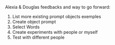 Alexia & Douglas feedbacks and way to go forward:
1. List more existing prompt objects exemples
2. Create object prompt
3. Select Words
4. Create experiments with people or myself
5. Test with different people